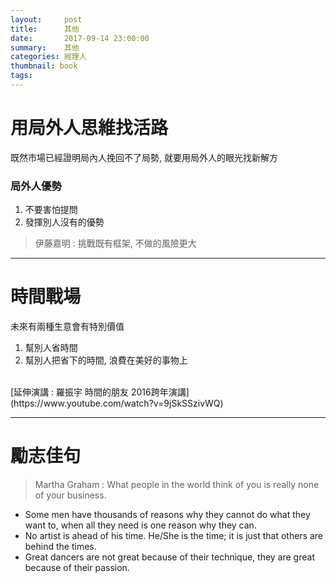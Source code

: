```yaml
---
layout:     post
title:      其他
date:       2017-09-14 23:00:00
summary:    其他
categories: 經理人 
thumbnail: book
tags:
---
```


# 用局外人思維找活路

既然市場已經證明局內人挽回不了局勢, 就要用局外人的眼光找新解方

### 局外人優勢

1. 不要害怕提問
2. 發揮別人沒有的優勢

> 伊藤嘉明 : 挑戰既有框架, 不做的風險更大

---

# 時間戰場

未來有兩種生意會有特別價值

1. 幫別人省時間
2. 幫別人把省下的時間, 浪費在美好的事物上

<br>
[延伸演講 : 羅振宇 時間的朋友 2016跨年演講](https://www.youtube.com/watch?v=9jSkSSzivWQ)

---


# 勵志佳句

>Martha Graham : What people in the world think of you is really none of your business.

- Some men have thousands of reasons why they cannot do what they want to, when all they need is one reason why they can.
- No artist is ahead of his time. He/She is the time; it is just that others are behind the times.
- Great dancers are not great because of their technique, they are great because of their passion.



 